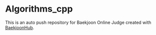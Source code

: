 # Algorithms_cpp
This is an auto push repository for Baekjoon Online Judge created with [BaekjoonHub](https://github.com/BaekjoonHub/BaekjoonHub).
